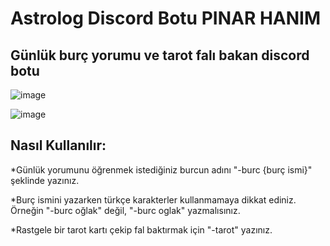 # Astrolog Discord Botu PINAR HANIM

## Günlük burç yorumu ve tarot falı bakan discord botu

![image](https://github.com/Fatihparm/DiscordPinarHanim/assets/114951374/d9f0083d-f4ed-4180-bf83-ad4471e92aa9)

![image](https://github.com/Fatihparm/DiscordPinarHanim/assets/114951374/962b6eb9-4bf4-4a17-b2d3-0c2c642bf1da)


## Nasıl Kullanılır:



*Günlük yorumunu öğrenmek istediğiniz burcun adını "-burc {burç ismi}" şeklinde yazınız.

*Burç ismini yazarken türkçe karakterler kullanmamaya dikkat ediniz. Örneğin "-burc oğlak" değil, "-burc oglak" yazmalısınız.

*Rastgele bir tarot kartı çekip fal baktırmak için "-tarot" yazınız. 


